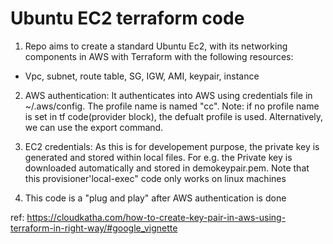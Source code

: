 # Ubuntu EC2 terraform code 
1. Repo aims to create a standard Ubuntu Ec2, with its networking components in AWS with Terraform with the following resources:

- Vpc, subnet, route table, SG, IGW, AMI, keypair, instance

2. AWS authentication:
It authenticates into AWS using credentials file in ~/.aws/config. The profile name is named "cc". Note: if no profile name is set in tf code(provider block), the defualt profile is used. Alternatively, we can use the export command.

3. EC2 credentials:
As this is for developement purpose, the private key is generated and stored within local files. For e.g. the Private key is downloaded automatically and stored in demokeypair.pem. Note that this provisioner'local-exec" code only works on linux machines

4. This code is a "plug and play" after AWS authentication is done


ref:
https://cloudkatha.com/how-to-create-key-pair-in-aws-using-terraform-in-right-way/#google_vignette
